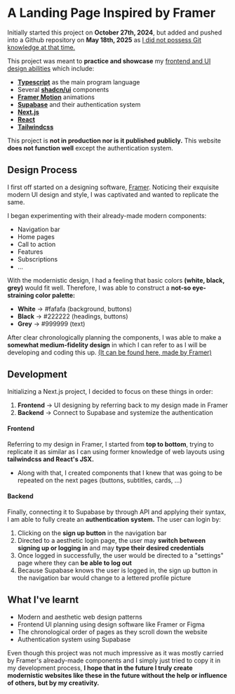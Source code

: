 # A Landing Page Inspired by Framer

Initially started this project on **October 27th, 2024**, but added and pushed into a Github repository on **May 18th, 2025** as <u>I did not possess Git knowledge at that time.</u>

This project was meant to **practice and showcase** my <u>frontend and UI design abilities</u> which include:
- [**Typescript**](https://www.typescriptlang.org/) as the main program language
- Several [**shadcn/ui**](https://ui.shadcn.com/) components
- [**Framer Motion**](https://motion.dev/) animations
- [**Supabase**](https://supabase.com/) and their authentication system
- [**Next.js**](https://nextjs.org/)
- [**React**](https://react.dev/)
- [**Tailwindcss**](https://tailwindcss.com/)

This project is **not in production nor is it published publicly.** This website **does not function well** except the authentication system.

## Design Process

I first off started on a designing software, [Framer](https://www.framer.com/?utm_source=google&utm_medium=adwords&utm_campaign=22230540905_171781588221&utm_content=746680677043_framer_e_c_g&gad_source=1&gad_campaignid=22230540905&gbraid=0AAAAAC3AKQVGO1pbmAFVgvrXr7Q7j0Mx0&gclid=Cj0KCQjwiqbBBhCAARIsAJSfZkZyEFn1mTFN-A4F_ds-4XRNs2lZdaTKeuCRXB1bQMc08NL0jKPQq4IaAjj-EALw_wcB). Noticing their exquisite modern UI design and style, I was captivated and wanted to replicate the same.

I began experimenting with their already-made modern components:
- Navigation bar
- Home pages
- Call to action
- Features
- Subscriptions
- ...

With the modernistic design, I had a feeling that basic colors **(white, black, grey)** would fit well. Therefore, I was able to construct a **not-so eye-straining color palette:**
- **White** → #fafafa (background, buttons)
- **Black** → #222222 (headings, buttons)
- **Grey** → #999999 (text)

After clear chronologically planning the components, I was able to make a **somewhat medium-fidelity design** in which I can refer to as I will be developing and coding this up. [(It can be found here, made by Framer)](https://framer-inspired-landing-page.framer.website/)

## Development

Initializing a Next.js project, I decided to focus on these things in order:
1. **Frontend** → UI designing by referring back to my design made in Framer
2. **Backend** → Connect to Supabase and systemize the authentication

#### **Frontend**
Referring to my design in Framer, I started from **top to bottom**, trying to replicate it as similar as I can using former knowledge of web layouts using **tailwindcss and React's JSX.**
- Along with that, I created components that I knew that was going to be repeated on the next pages (buttons, subtitles, cards, ...)

#### **Backend**
Finally, connecting it to Supabase by through API and applying their syntax, I am able to fully create an **authentication system.** The user can login by:
1. Clicking on the **sign up button** in the navigation bar
2. Directed to a aesthetic login page, the user may **switch between signing up or logging in** and may **type their desired credentials**
3. Once logged in successfully, the user would be directed to a "settings" page where they can **be able to log out**
4. Because Supabase knows the user is logged in, the sign up button in the navigation bar would change to a lettered profile picture

## What I've learnt
- Modern and aesthetic web design patterns
- Frontend UI planning using design software like Framer or Figma
- The chronological order of pages as they scroll down the website
- Authentication system using Supabase

Even though this project was not much impressive as it was mostly carried by Framer's already-made components and I simply just tried to copy it in my development process, **I hope that in the future I truly create modernistic websites like these in the future without the help or influence of others, but by my creativity.**